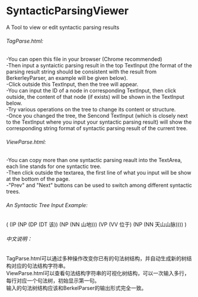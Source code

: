 # SyntacticParsingViewer
A Tool to view or edit syntactic parsing results

<h6>TagParse.html:</h6>
  -You can open this file in your browser (Chrome recommended)<br>
  -Then input a syntaictic parsing result in the top TextInput (the format of the parsing result string should be consistent with the result from BerkerleyParser, an example will be given below).<br>
  -Click outside this TextInput, then the tree will appear.<br>
  -You can input the ID of a node in corresponding TextInput, then click outside, the content of that node (if exists) will be shown in the TextInput below.<br>
  -Try various operations on the tree to change its content or structure.<br>
  -Once you changed the tree, the Sencond TextInput (which is closely next to the TextInput where you input your syntactic parsing result) will show the corresponding string format of syntactic parsing result of the current tree.<br>


<h6>ViewParse.html:</h6>
 -You can copy more than one syntactic parsing reault into the TextArea, each line stands for one syntactic tree.<br>
 -Then click outside the textarea, the first line of what you input will be show at the bottom of the page.<br>
 -"Prev" and "Next" buttons can be used to switch among different syntactic trees.<br>

<h6>An Syntactic Tree Input Example:</h6>
( (IP (NP (DP (DT 该)) (NP (NN 山地))) (VP (VV 位于) (NP (NN 天山山脉)))) )<br>

<h6>中文说明：</h6>

TagParse.html可以通过多种操作改变你已有的句法树结构，并自动生成新的树结构对应的句法结构字符串。<br>
ViewParse.html可以查看句法结构字符串的可视化树结构，可以一次输入多行，每行对应一个句法树，初始显示第一句。<br>
输入的句法树结构应该和BerkelParser的输出形式完全一致。<br>

